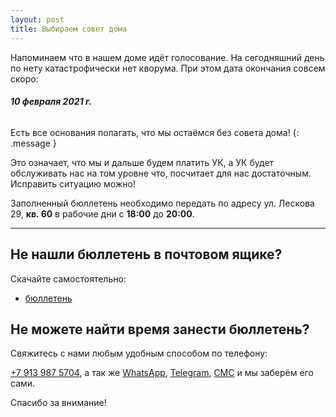 ```yaml
---
layout: post
title: Выбираем совет дома
---
```


Напоминаем что в нашем доме идёт голосование. На сегодняшний день по нету катастрофически нет кворума. При этом дата окончания совсем скоро:

###### **10 февраля 2021 г.**

Eсть все основания полагать, что мы остаёмся без совета дома! {: .message }

Это означает, что мы и дальше будем  платить УК, а УК будет обслуживать нас на том уровне что, посчитает для нас достаточным.  Исправить ситуацию можно!

Заполненный бюллетень необходимо передать по адресу ул. Лескова 29, **кв. 60** в рабочие дни с **18:00** до **20:00**.

-----

## Не нашли бюллетень в почтовом ящике?

Скачайте самостоятельно:
* [бюллетень](http://bit.ly/3qdbvok)

## Не можете найти время занести бюллетень?

Свяжитесь с нами любым удобным способом по телефону:

[+7 913 987 5704](tel:+79139875704), а так же [WhatsApp](https://wa.me/79139875704), [Telegram](https://t.me/LidaSkr), [СМС](sms:+79139875704) и мы заберём его сами.


Спасибо за внимание!
